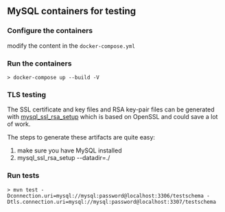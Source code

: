 ## MySQL containers for testing

### Configure the containers

modify the content in the `docker-compose.yml`

### Run the containers

```
> docker-compose up --build -V
```

### TLS testing

The SSL certificate and key files and RSA key-pair files can be generated with [mysql_ssl_rsa_setup](https://dev.mysql.com/doc/refman/8.0/en/mysql-ssl-rsa-setup.html) which is based on OpenSSL and could save a lot of work.

The steps to generate these artifacts are quite easy:

1. make sure you have MySQL installed
2. mysql_ssl_rsa_setup --datadir=./

### Run tests

```
> mvn test -Dconnection.uri=mysql://mysql:password@localhost:3306/testschema -Dtls.connection.uri=mysql://mysql:password@localhost:3307/testschema
```
